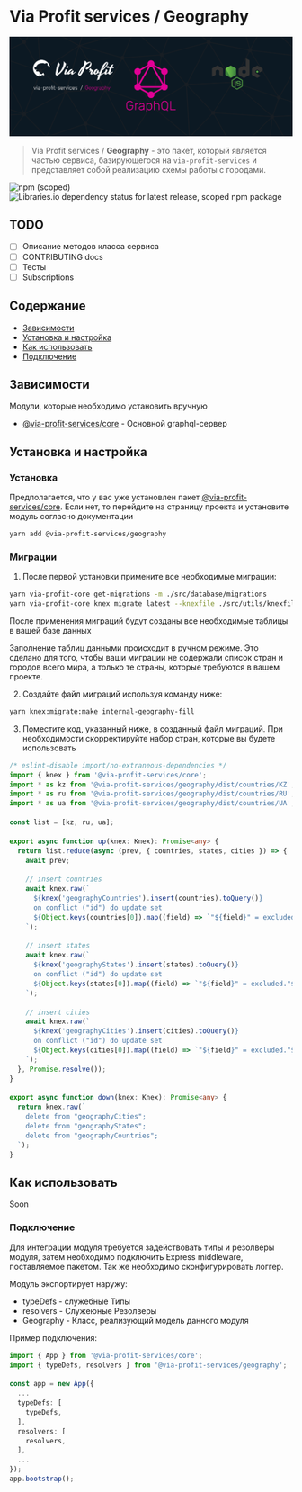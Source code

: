 # Via Profit services / Geography

![via-profit-services-cover](./assets/via-profit-services-cover.png)

> Via Profit services / **Geography** - это пакет, который является частью сервиса, базирующегося на `via-profit-services` и представляет собой реализацию схемы работы с городами.

![npm (scoped)](https://img.shields.io/npm/v/@via-profit-services/geography?color=blue)
![Libraries.io dependency status for latest release, scoped npm package](https://img.shields.io/librariesio/release/npm/@via-profit-services/geography?color=red)


## TODO

- [ ] Описание методов класса сервиса
- [ ] CONTRIBUTING docs
- [ ] Тесты
- [ ] Subscriptions

## Содержание

- [Зависимости](#dependencies)
- [Установка и настройка](#setup)
- [Как использовать](#how-to-use)
- [Подключение](#integration)

## <a name="dependencies"></a> Зависимости

  Модули, которые необходимо установить вручную
- [@via-profit-services/core](https://github.com/via-profit-services/core) - Основной graphql-сервер

## <a name="setup"></a> Установка и настройка

### Установка

Предполагается, что у вас уже установлен пакет [@via-profit-services/core](https://github.com/via-profit-services/core). Если нет, то перейдите на страницу проекта и установите модуль согласно документации

```bash
yarn add @via-profit-services/geography
```


### Миграции

1. После первой установки примените все необходимые миграции:

```bash
yarn via-profit-core get-migrations -m ./src/database/migrations
yarn via-profit-core knex migrate latest --knexfile ./src/utils/knexfile.ts
```

После применения миграций будут созданы все необходимые таблицы в вашей базе данных

Заполнение таблиц данными происходит в ручном режиме. Это сделано для того, чтобы ваши миграции не содержали список стран и городов всего мира, а только те страны, которые требуются в вашем проекте.

2. Создайте файл миграций используя команду ниже:

```bash
yarn knex:migrate:make internal-geography-fill
```

3. Поместите код, указанный ниже, в созданный файл миграций. При необходимости скорректируйте набор стран, которые вы будете использовать

```ts
/* eslint-disable import/no-extraneous-dependencies */
import { knex } from '@via-profit-services/core';
import * as kz from '@via-profit-services/geography/dist/countries/KZ';
import * as ru from '@via-profit-services/geography/dist/countries/RU';
import * as ua from '@via-profit-services/geography/dist/countries/UA';

const list = [kz, ru, ua];

export async function up(knex: Knex): Promise<any> {
  return list.reduce(async (prev, { countries, states, cities }) => {
    await prev;

    // insert countries
    await knex.raw(`
      ${knex('geographyCountries').insert(countries).toQuery()}
      on conflict ("id") do update set
      ${Object.keys(countries[0]).map((field) => `"${field}" = excluded."${field}"`).join(',')}
    `);

    // insert states
    await knex.raw(`
      ${knex('geographyStates').insert(states).toQuery()}
      on conflict ("id") do update set
      ${Object.keys(states[0]).map((field) => `"${field}" = excluded."${field}"`).join(', ')}
    `);

    // insert cities
    await knex.raw(`
      ${knex('geographyCities').insert(cities).toQuery()}
      on conflict ("id") do update set
      ${Object.keys(cities[0]).map((field) => `"${field}" = excluded."${field}"`).join(', ')}
    `);
  }, Promise.resolve());
}

export async function down(knex: Knex): Promise<any> {
  return knex.raw(`
    delete from "geographyCities";
    delete from "geographyStates";
    delete from "geographyCountries";
  `);
}

```



## <a name="how-to-use"></a> Как использовать

Soon


### <a name="integration"></a> Подключение

Для интеграции модуля требуется задействовать типы и резолверы модуля, затем необходимо подключить Express middleware, поставляемое пакетом. Так же необходимо сконфигурировать логгер.

Модуль экспортирует наружу:

  - typeDefs - служебные Типы
  - resolvers - Служеюные Резолверы
  - Geography - Класс, реализующий модель данного модуля

Пример подключения:

```ts
import { App } from '@via-profit-services/core';
import { typeDefs, resolvers } from '@via-profit-services/geography';

const app = new App({
  ...
  typeDefs: [
    typeDefs,
  ],
  resolvers: [
    resolvers,
  ],
  ...
});
app.bootstrap();

```


